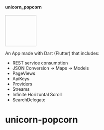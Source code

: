 #### unicorn_popcorn

<img scr="https://external-content.duckduckgo.com/iu/?u=https%3A%2F%2Fstatic.popcornopolis.com%2Fmedia%2Fcatalog%2Fproduct%2Fcache%2F1%2Fimage%2F650x%2F7b8fef0172c2eb72dd8fd366c999954c%2Fu%2Fn%2Funicornpopcorn_logo.jpg&f=1&nofb=1" width="100" height="100"/>

An App made with Dart (Flutter) that includes:

- REST service consumption
- JSON Conversion -> Maps -> Models
- PageViews
- ApiKeys
- Providers
- Streams
- Infinite Horizontal Scroll
- SearchDelegate

# unicorn-popcorn
